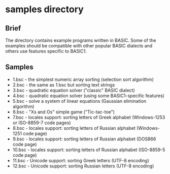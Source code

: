 # samples directory  
  
## Brief  
  
The directory contains example programs written in BASIC. Some of the examples should be compatible with other popular BASIC dialects and others use features specific to BASIC1.  
  
## Samples  
  
- 1.bsc - the simplest numeric array sorting (selection sort algorithm)  
- 2.bsc - the same as 1.bsc but sorting text strings  
- 3.bsc - quadratic equation solver ("classic" BASIC dialect)  
- 4.bsc - quadratic equation solver (using some BASIC1-specific features)  
- 5.bsc - solve a system of linear equations (Gaussian elimination algorithm)  
- 6.bsc - "Xs and Os" simple game ("Tic-tac-toe")  
- 7.bsc - locales support: sorting letters of Greek alphabet (Windows-1253 or ISO-8859-7 code pages)  
- 8.bsc - locales support: sorting letters of Russian alphabet (Windows-1251 code page)  
- 9.bsc - locales support: sorting letters of Russian alphabet (DOS866 code page)  
- 10.bsc - locales support: sorting letters of Russian alphabet (ISO-8859-5 code page)  
- 11.bsc - Unicode support: sorting Greek letters (UTF-8 encoding)  
- 12.bsc - Unicode support: sorting Russian letters (UTF-8 encoding)  
  